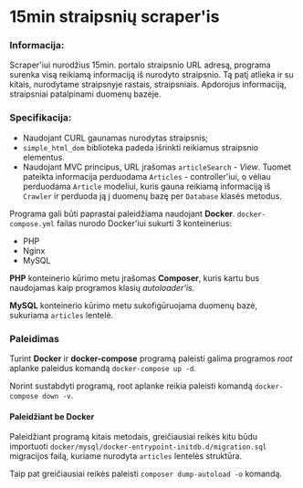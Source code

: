 # 15min straipsnių scraper'is

### Informacija:

Scraper'iui nurodžius 15min. portalo straipsnio URL adresą, programa surenka
visą reikiamą informaciją iš nurodyto straipsnio. Tą patį atlieka ir su kitais,
nurodytame straipsnyje rastais, straipsniais. Apdorojus informaciją, straipsniai 
patalpinami duomenų bazėje. 

### Specifikacija:

* Naudojant CURL gaunamas nurodytas straipsnis;
* `simple_html_dom` biblioteka padeda išrinkti reikiamus straipsnio elementus.
* Naudojant MVC principus, URL įrašomas `articleSearch` - _View_. Tuomet pateikta 
informacija perduodama `Articles` - controller'iui, o vėliau perduodama `Article`
  modeliui, kuris gauna reikiamą informaciją iš `Crawler` ir perduoda ją į duomenų
  bazę per `Database` klasės metodus. 
  
Programa gali būti paprastai paleidžiama naudojant **Docker**. `docker-compose.yml`
failas nurodo Docker'iui sukurti 3 konteinerius:

* PHP
* Nginx
* MySQL

**PHP** konteinerio kūrimo metu įrašomas **Composer**, kuris kartu bus naudojamas kaip 
programos klasių _autoloader'is_.

**MySQL** konteinerio kūrimo metu sukofigūruojama duomenų bazė, sukuriama `articles` lentelė.

### Paleidimas

Turint **Docker** ir **docker-compose** programą paleisti galima programos _root_
aplanke paleidus komandą `docker-compose up -d`.

Norint sustabdyti programą, root aplanke reikia paleisti komandą `docker-compose down -v`.

#### Paleidžiant be Docker

Paleidžiant programą kitais metodais, greičiausiai reikės kitu būdu importuoti
`docker/mysql/docker-entrypoint-initdb.d/migration.sql` migracijos failą, kuriame nurodyta
`articles` lentelės struktūra.

Taip pat greičiausiai reikės paleisti `composer dump-autoload -o` komandą.
